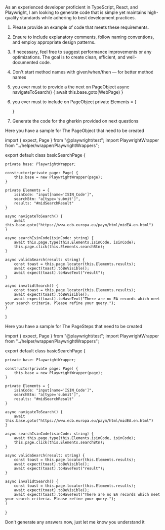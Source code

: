 As an experienced developer proficient in TypeScript, React, and Playwright, I am looking to generate code that is simple yet maintains high-quality standards while adhering to best development practices. 

1. Please provide an example of code that meets these requirements.
1. Ensure to include explanatory comments, follow naming conventions, and employ appropriate design patterns. 
1. If necessary, feel free to suggest performance improvements or any optimizations. The goal is to create clean, efficient, and well-documented code.
1. Don't start method names with given/when/then — for better method names
1. you ever must to provide a the next on PageObject
async navigateToSearch() {
        await this.base.goto(WebPage)
}
1. you ever must to include on PageObject
    private Elements = {

    }
1. Generate the code for the gherkin provided on next questions

Here you have a sample for The PageObject that need to be created

import { expect, Page } from "@playwright/test";
import PlaywrightWrapper from "../helper/wrapper/PlaywrightWrappers";

export default class basicSearchPage {

    private base: PlaywrightWrapper;

    constructor(private page: Page) {
        this.base = new PlaywrightWrapper(page);
    }

    private Elements = {
        isinCode: "input[name='ISIN_Code']",
        searchBtn: "a[type='submit']",
        results: "#midSearchResult"
    }

    async navigateToSearch() {
        await this.base.goto("https://www.ecb.europa.eu/paym/html/midEA.en.html")
    }

    async searchIsinCode(isinCode: string) {
        await this.page.type(this.Elements.isinCode, isinCode);
        this.page.click(this.Elements.searchBtn);
    }

    async validaSearch(result: string) {
        const toast = this.page.locator(this.Elements.results);
        await expect(toast).toBeVisible();
        await expect(toast).toHaveText("result");        
    }

    async invalidtSearch() {
        const toast = this.page.locator(this.Elements.results);
        await expect(toast).toBeVisible();
        await expect(toast).toHaveText("There are no EA records which meet your search criteria. Please refine your query.");        
    }
}

Here you have a sample for The PageSteps that need to be created

import { expect, Page } from "@playwright/test";
import PlaywrightWrapper from "../helper/wrapper/PlaywrightWrappers";

export default class basicSearchPage {

    private base: PlaywrightWrapper;

    constructor(private page: Page) {
        this.base = new PlaywrightWrapper(page);
    }

    private Elements = {
        isinCode: "input[name='ISIN_Code']",
        searchBtn: "a[type='submit']",
        results: "#midSearchResult"
    }

    async navigateToSearch() {
        await this.base.goto("https://www.ecb.europa.eu/paym/html/midEA.en.html")
    }

    async searchIsinCode(isinCode: string) {
        await this.page.type(this.Elements.isinCode, isinCode);
        this.page.click(this.Elements.searchBtn);
    }

    async validaSearch(result: string) {
        const toast = this.page.locator(this.Elements.results);
        await expect(toast).toBeVisible();
        await expect(toast).toHaveText("result");        
    }

    async invalidtSearch() {
        const toast = this.page.locator(this.Elements.results);
        await expect(toast).toBeVisible();
        await expect(toast).toHaveText("There are no EA records which meet your search criteria. Please refine your query.");        
    }
}

Don't generate any answers now, just let me know you understand it